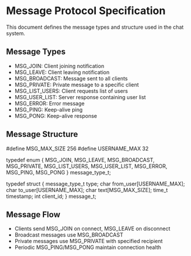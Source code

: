 # Message Protocol Specification

This document defines the message types and structure used in the chat system.

## Message Types

- MSG_JOIN: Client joining notification
- MSG_LEAVE: Client leaving notification
- MSG_BROADCAST: Message sent to all clients
- MSG_PRIVATE: Private message to a specific client
- MSG_LIST_USERS: Client requests list of users
- MSG_USER_LIST: Server response containing user list
- MSG_ERROR: Error message
- MSG_PING: Keep-alive ping
- MSG_PONG: Keep-alive response

## Message Structure

#define MSG_MAX_SIZE 256
#define USERNAME_MAX 32

typedef enum {
MSG_JOIN,
MSG_LEAVE,
MSG_BROADCAST,
MSG_PRIVATE,
MSG_LIST_USERS,
MSG_USER_LIST,
MSG_ERROR,
MSG_PING,
MSG_PONG
} message_type_t;

typedef struct {
message_type_t type;
char from_user[USERNAME_MAX];
char to_user[USERNAME_MAX];
char text[MSG_MAX_SIZE];
time_t timestamp;
int client_id;
} message_t;


## Message Flow

- Clients send MSG_JOIN on connect, MSG_LEAVE on disconnect
- Broadcast messages use MSG_BROADCAST
- Private messages use MSG_PRIVATE with specified recipient
- Periodic MSG_PING/MSG_PONG maintain connection health
